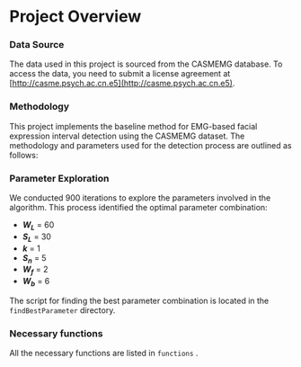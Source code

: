 # Project Overview

### Data Source
The data used in this project is sourced from the CASMEMG database. To access the data, you need to submit a license agreement at [http://casme.psych.ac.cn.e5](http://casme.psych.ac.cn.e5).

### Methodology
This project implements the baseline method for EMG-based facial expression interval detection using the CASMEMG dataset. The methodology and parameters used for the detection process are outlined as follows:

### Parameter Exploration
We conducted 900 iterations to explore the parameters involved in the algorithm. This process identified the optimal parameter combination:

- **$W_L$** = 60
- **$S_L$** = 30
- **$k$** = 1
- **$S_n$** = 5
- **$W_f$** = 2
- **$W_b$** = 6

The script for finding the best parameter combination is located in the `findBestParameter` directory.

### Necessary functions 
All the necessary functions are listed in `functions` .

